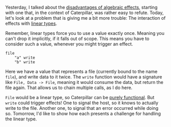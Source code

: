 Yesterday, I talked about the
[disadvantages of algebraic effects](/daily/2024-12-19), starting with one that,
in the context of Caterpillar, was rather easy to refute. Today, let's look at a
problem that is giving me a bit more trouble: The interaction of effects with
[linear types](/daily/2024-07-09).

Remember, linear types force you to use a value exactly once. Meaning you can't
drop it implicitly, if it falls out of scope. This means you have to consider
such a value, whenever you might trigger an effect.

```
file
	"a" write
	"b" write
```

Here we have a value that represents a file (currently bound to the name
`file`), and write data to it twice. The `write` function would have a signature
like `File, Data -> File`, meaning it would consume the data, but return the
file again. That allows us to chain multiple calls, as I do here.

`File` would be a linear type, so Caterpillar can be
[purely functional](/daily/2024-07-05). But `write` could trigger effects! One
to signal the host, so it knows to actually write to the file. Another one, to
signal that an error occurred while doing so. Tomorrow, I'd like to show how
each presents a challenge for handling the linear type.
